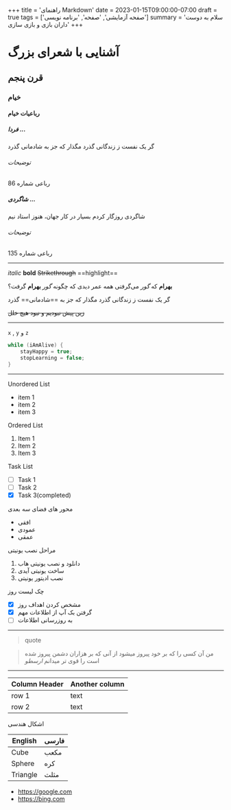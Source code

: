 +++
title = 'راهنمای Markdown'
date = 2023-01-15T09:00:00-07:00
draft = true
tags = ['صفحه آزمایشی', 'صفحه', 'برنامه نویسی']
summary = 'سلام به دوست داران بازی و بازی سازی'
+++


# آشنایی با شعرای بزرگ
## قرن پنجم
### خیام
#### رباعیات خیام
##### فردا ...
گر یک نفست ز زندگانی گذرد
مگذار که جز به شادمانی گذرد
###### توضیحات
رباعی شماره 86
##### شاگردی ...
شاگردی روزگار کردم بسیار
در کار جهان، هنوز استاد نیم
###### توضیحات
رباعی شماره 135

---


*italic*
**bold**
~~Strikethrough~~
==highlight==

**بهرام** که *گور* می‌گرفتی همه عمر
دیدی که چگونه *گور* **بهرام** گرفت؟

گر یک نفست ز زندگانی گذرد
مگذار که جز به ==شادمانی== گذرد

~~زین پیش نبودیم و نبود هیچ خلل~~



---
`x` , `y` و `z`

```cs
while (iAmAlive) {
	stayHappy = true;
	stopLearning = false;
}
```

---

Unordered List
- item 1
- item 2
- item 3

Ordered List
1. Item 1
2. Item 2
3. Item 3

Task List
- [ ] Task 1
- [ ] Task 2
- [x] Task 3(completed)

محور های فضای سه بعدی
- افقی
- عمودی
- عمقی

مراحل نصب یونیتی
1. دانلود و نصب یونیتی هاب
2. ساخت یونیتی آیدی
3. نصب ادیتور یونیتی

چک لیست روز
- [x] مشخص کردن اهداف روز
- [x] گرفتن بک آپ از اطلاعات مهم
- [ ] به روزرسانی اطلاعات

---

> quote

> من آن کسی را که بر خود پیروز میشود از آنی که بر هزاران دشمن پیروز شده است را قوی تر میدانم
> *ارسطو*

---

| Column Header | Another column |
| ------------- | -------------- |
| row 1         | text           |
| row 2         | text           |

اشکال هندسی

| English  | فارسی |
| -------- | ----- |
| Cube     | مکعب  |
| Sphere   | کره   |
| Triangle | مثلث  |


- https://google.com
- https://bing.com